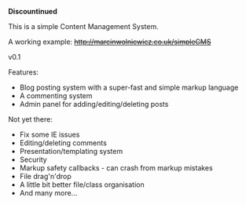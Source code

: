 **Discountinued**

This is a simple Content Management System.

A working example: ~~http://marcinwolniewicz.co.uk/simpleCMS~~

v0.1

Features:

* Blog posting system with a super-fast and simple markup language
* A commenting system
* Admin panel for adding/editing/deleting posts

Not yet there:

* Fix some IE issues
* Editing/deleting comments
* Presentation/templating system
* Security
* Markup safety callbacks - can crash from markup mistakes
* File drag'n'drop
* A little bit better file/class organisation
* And many more...
